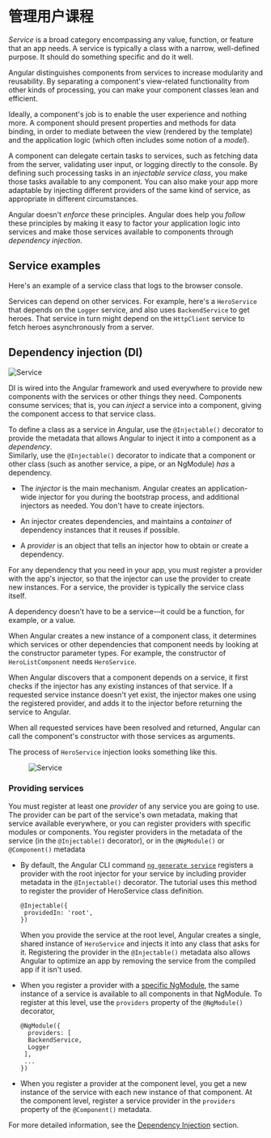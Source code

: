 # 管理用户课程

*Service* is a broad category encompassing any value, function, or feature that an app needs.
A service is typically a class with a narrow, well-defined purpose. 
It should do something specific and do it well.

Angular distinguishes components from services to increase modularity and reusability.
By separating a component's view-related functionality from other kinds of processing,
you can make your component classes lean and efficient.

Ideally, a component's job is to enable the user experience and nothing more.
A component should present properties and methods for data binding,
in order to mediate between the view (rendered by the template)
and the application logic (which often includes some notion of a *model*).

A component can delegate certain tasks to services, such as fetching data from the server,
validating user input, or logging directly to the console. 
By defining such processing tasks in an *injectable service class*, you make those tasks
available to any component. 
You can also make your app more adaptable by injecting different providers of the same kind of service,
as appropriate in different circumstances.

Angular doesn't *enforce* these principles. Angular does help you *follow* these principles
by making it easy to factor your application logic into services and make those services
available to components through *dependency injection*.

## Service examples

Here's an example of a service class that logs to the browser console.

<code-example path="architecture/src/app/logger.service.ts" linenums="false" header="src/app/logger.service.ts (class)" region="class"></code-example>

Services can depend on other services. For example, here's a `HeroService` that depends on the `Logger` service, and also uses `BackendService` to get heroes. That service in turn might depend on the `HttpClient` service to fetch heroes asynchronously from a server.

<code-example path="architecture/src/app/hero.service.ts" linenums="false" header="src/app/hero.service.ts (class)" region="class"></code-example>

## Dependency injection (DI)

<img src="generated/images/guide/architecture/dependency-injection.png" alt="Service" class="left">

DI is wired into the Angular framework and used everywhere to provide new components with the services or other things they need.
Components consume services; that is, you can *inject* a service into a component, giving the component access to that service class. 

To define a class as a service in Angular, use the `@Injectable()` decorator to provide the metadata that allows Angular to inject it into a component as a *dependency*.  
Similarly, use the `@Injectable()` decorator to indicate that a component or other class (such as another service, a pipe, or an NgModule) *has* a dependency. 

* The *injector* is the main mechanism. Angular creates an application-wide injector for you during the bootstrap process, and additional injectors as needed. You don't have to create injectors.

* An injector creates dependencies, and maintains a *container* of dependency instances that it reuses if possible.

* A *provider* is an object that tells an injector how to obtain or create a dependency.

For any dependency that you need in your app, you must register a provider with the app's injector, 
so that the injector can use the provider to create new instances. 
For a service, the provider is typically the service class itself.

<div class="alert is-helpful">

A dependency doesn't have to be a service&mdash;it could be a function, for example, or a value. 

</div>

When Angular creates a new instance of a component class, it determines which services or other dependencies that component needs by looking at the constructor parameter types. For example, the constructor of `HeroListComponent` needs `HeroService`.

<code-example path="architecture/src/app/hero-list.component.ts" linenums="false" header="src/app/hero-list.component.ts (constructor)" region="ctor"></code-example>

When Angular discovers that a component depends on a service, it first checks if the injector has any existing instances of that service. If a requested service instance doesn't yet exist, the injector makes one using the registered provider, and adds it to the injector before returning the service to Angular.

When all requested services have been resolved and returned, Angular can call the component's constructor with those services as arguments.

The process of `HeroService` injection looks something like this.

<figure>
  <img src="generated/images/guide/architecture/injector-injects.png" alt="Service" class="left">
</figure>

### Providing services

You must register at least one *provider* of any service you are going to use.
The provider can be part of the service's own metadata, making that service available everywhere,
or you can register providers with specific modules or components. 
You register providers in the metadata of the service (in the `@Injectable()` decorator),
or in the `@NgModule()` or `@Component()` metadata 

* By default, the Angular CLI command [`ng generate service`](cli/generate) registers a provider with the root injector for your service by including provider metadata in the `@Injectable()` decorator. The tutorial uses this method to register the provider of  HeroService class definition.

   ``` 
   @Injectable({
    providedIn: 'root',
   })
   ``` 

   When you provide the service at the root level, Angular creates a single, shared instance of `HeroService`
   and injects it into any class that asks for it. 
   Registering the provider in the `@Injectable()` metadata also allows Angular to optimize an app
   by removing the service from the compiled app if it isn't used. 

* When you register a provider with a [specific NgModule](guide/architecture-modules), the same instance of a service is available to all components in that NgModule. To register at this level, use the `providers` property of the `@NgModule()` decorator,

   ``` 
   @NgModule({
     providers: [
     BackendService,
     Logger
    ],
    ...
   })
   ``` 

* When you register a provider at the component level, you get a new instance of the
service with each new instance of that component. 
At the component level, register a service provider in the `providers` property of the `@Component()` metadata.

   <code-example path="architecture/src/app/hero-list.component.ts" linenums="false" header="src/app/hero-list.component.ts (component providers)" region="providers"></code-example>

For more detailed information, see the [Dependency Injection](guide/dependency-injection) section.
